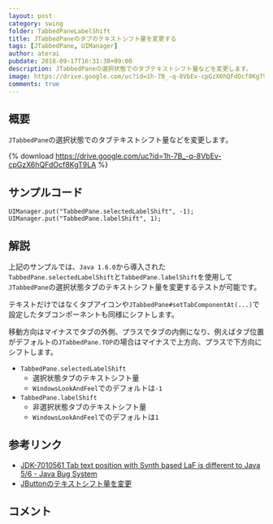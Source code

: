 ```yaml
---
layout: post
category: swing
folder: TabbedPaneLabelShift
title: JTabbedPaneのタブのテキストシフト量を変更する
tags: [JTabbedPane, UIManager]
author: aterai
pubdate: 2018-09-17T16:31:38+09:00
description: JTabbedPaneの選択状態でのタブテキストシフト量などを変更します。
image: https://drive.google.com/uc?id=1h-7B_-q-8VbEv-cpGzX6hQFdOcf8KgT9LA
comments: true
---
```

## 概要
`JTabbedPane`の選択状態でのタブテキストシフト量などを変更します。

{% download https://drive.google.com/uc?id=1h-7B_-q-8VbEv-cpGzX6hQFdOcf8KgT9LA %}

## サンプルコード
<pre class="prettyprint"><code>UIManager.put("TabbedPane.selectedLabelShift", -1);
UIManager.put("TabbedPane.labelShift", 1);
</code></pre>

## 解説
上記のサンプルでは、`Java 1.6.0`から導入された`TabbedPane.selectedLabelShift`と`TabbedPane.labelShift`を使用して`JTabbedPane`の選択状態タブのテキストシフト量を変更するテストが可能です。

テキストだけではなくタブアイコンや`JTabbedPane#setTabComponentAt(...)`で設定したタブコンポーネントも同様にシフトします。

移動方向はマイナスでタブの外側、プラスでタブの内側になり、例えばタブ位置がデフォルトの`JTabbedPane.TOP`の場合はマイナスで上方向、プラスで下方向にシフトします。

- `TabbedPane.selectedLabelShift`
    - 選択状態タブのテキストシフト量
    - `WindowsLookAndFeel`でのデフォルトは`-1`
- `TabbedPane.labelShift`
    - 非選択状態タブのテキストシフト量
    - `WindowsLookAndFeel`でのデフォルトは`1`

<!-- dummy comment line for breaking list -->

## 参考リンク
- [JDK-7010561 Tab text position with Synth based LaF is different to Java 5/6 - Java Bug System](https://bugs.openjdk.java.net/browse/JDK-7010561)
- [JButtonのテキストシフト量を変更](https://ateraimemo.com/Swing/TextShiftOffset.html)

<!-- dummy comment line for breaking list -->

## コメント
